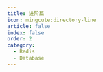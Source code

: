 ```yaml
---
title: 进阶篇
icon: mingcute:directory-line
article: false
index: false
order: 2
category:
  - Redis
  - Database
---
```


<Catalog />
